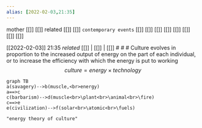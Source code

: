 ```yaml
---
alias: [2022-02-03,21:35]
---
```

 mother [[]] [[]]
 related [[]] [[]]
 `contemporary events` [[]] [[]] [[]] [[]] [[]] [[]] [[]] [[]]

[[2022-02-03]] 21:35 _related_ [[]] | [[]] | [[]] # # #
Culture evolves in proportion to the increased output of energy on the part of each individual, or to increase the efficiency with which the energy is put to working
$$culture =energy\times technology$$
```mermaid 2022-02-03 - 21:41
graph TB
a(savagery)-->b(muscle,<br>energy)
a==>c
c(barbarism)-->d(muscle<br>\plant<br>\animal<br>\fire)
c==>e
e(civilization)-->f(solar<br>\atomic<br>\fuels)
```

```query
"energy theory of culture"
```
